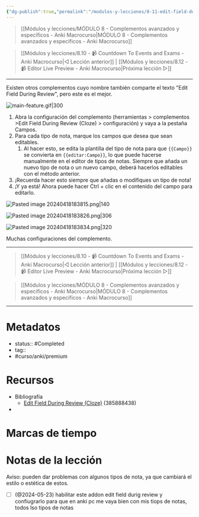 ```yaml
---
{"dg-publish":true,"permalink":"/modulos-y-lecciones/8-11-edit-field-during-review-cloze-anki-macrocurso/","noteIcon":"","updated":"2024-05-22T13:35:16.601+02:00"}
---
```



> [[Módulos y lecciones/MÓDULO 8 - Complementos avanzados y específicos - Anki Macrocurso\|MÓDULO 8 - Complementos avanzados y específicos - Anki Macrocurso]]

> [[Módulos y lecciones/8.10 - 📹 Countdown To Events and Exams - Anki Macrocurso\|◁ Lección anterior]] | [[Módulos y lecciones/8.12 - 📹 Editor Live Preview - Anki Macrocurso\|Próxima lección ▷]]

---

Existen otros complementos cuyo nombre también comparte el texto "Edit Field During Review", pero este es el mejor.

![main-feature.gif|300](/img/user/ANEXOS/main-feature.gif)

1. Abra la configuración del complemento (herramientas > complementos >Edit Field During Review (Cloze) > configuración) y vaya a la pestaña Campos.
2. Para cada tipo de nota, marque los campos que desea que sean editables.
	1. Al hacer esto, se edita la plantilla del tipo de nota para que `{{Campo}}` se convierta en `{{editar:Campo}}`, lo que puede hacerse manualmente en el editor de tipos de notas. Siempre que añada un nuevo tipo de nota o un nuevo campo, deberá hacerlos editables con el método anterior.
3. ¡Recuerda hacer esto siempre que añadas o modifiques un tipo de nota!
4. ¡Y ya está! Ahora puede hacer Ctrl + clic en el contenido del campo para editarlo.

![Pasted image 20240418183815.png|140](/img/user/ANEXOS/Pasted%20image%2020240418183815.png)

![Pasted image 20240418183826.png|306](/img/user/ANEXOS/Pasted%20image%2020240418183826.png)

![Pasted image 20240418183834.png|320](/img/user/ANEXOS/Pasted%20image%2020240418183834.png)

Muchas configuraciones del complemento.

---

> [[Módulos y lecciones/8.10 - 📹 Countdown To Events and Exams - Anki Macrocurso\|◁ Lección anterior]] | [[Módulos y lecciones/8.12 - 📹 Editor Live Preview - Anki Macrocurso\|Próxima lección ▷]]

> [[Módulos y lecciones/MÓDULO 8 - Complementos avanzados y específicos - Anki Macrocurso\|MÓDULO 8 - Complementos avanzados y específicos - Anki Macrocurso]]

---
# Metadatos
- status:: #Completed 
- tag:: 
- #curso/anki/premium

# Recursos
- Bibliografía
	- [Edit Field During Review (Cloze)](https://ankiweb.net/shared/info/385888438) (385888438)
- 

# Marcas de tiempo


# Notas de la lección
Aviso: pueden dar problemas con algunos tipos de nota, ya que cambiará el estilo o estética de estos.

- [ ] (@2024-05-23) habilitar este addon edit field durig review y confiugrarlo para que en anki pc me vaya bien con mis tiops de notas, todos lso tipos de notas